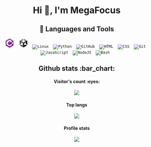 <h1 align="center">Hi 👋, I'm MegaFocus</h1>

<h2 align="center">🧰 Languages and Tools</h2>

<div align="center">
<code><img  alt="CSharp" width="30px" style="padding-right:10px;" src="https://github.com/devicons/devicon/blob/master/icons/csharp/csharp-original.svg"/></code>
<code><img  alt="Unity" width="30px" style="padding-right:10px;" src="https://github.com/devicons/devicon/blob/master/icons/unity/unity-original.svg"/></code>
<code><img  alt="Linux" width="30px" style="padding-right:10px;" src="https://cdn.jsdelivr.net/gh/devicons/devicon/icons/linux/linux-original.svg" /></code>
<code><img a alt="Python" width="30px" style="padding-right:10px;" src="https://cdn.jsdelivr.net/gh/devicons/devicon/icons/python/python-plain.svg" /></code>
<code><img  alt="GitHub" width="30px" style="padding-right:10px;" src="https://cdn.jsdelivr.net/gh/devicons/devicon/icons/github/github-original.svg" /></code>
<code><img  alt="HTML" width="30px" style="padding-right:10px;" src="https://cdn.jsdelivr.net/gh/devicons/devicon/icons/html5/html5-plain.svg" /></code>
<code><img  alt="CSS" width="30px" style="padding-right:10px;" src="https://cdn.jsdelivr.net/gh/devicons/devicon/icons/css3/css3-plain.svg" /></code>
<code><img  alt="Git" width="30px" style="padding-right:10px;" src="https://cdn.jsdelivr.net/gh/devicons/devicon/icons/git/git-original.svg" /></code>
<code><img  alt="JavaScript" width="30px" style="padding-right:10px;" src="https://cdn.jsdelivr.net/gh/devicons/devicon/icons/javascript/javascript-plain.svg" /></code>
<code><img  alt="NodeJS" width="30px" style="padding-right:10px;" src="https://cdn.jsdelivr.net/gh/devicons/devicon/icons/nodejs/nodejs-original.svg" /></code>
<code><img  alt="Bash" width="30px" style="padding-right:10px;" src="https://cdn.jsdelivr.net/gh/devicons/devicon/icons/bash/bash-original.svg" /></code>
<div/>


<h2 align="center">Github stats :bar_chart:</h2>

<h4 align="center">Visitor's count :eyes:</h4>

<p align="center"><img src="https://profile-counter.glitch.me/{MegaFocusDev}/count.svg"/></p>

<h4 align="center">Top langs</h4>

<p align="center"><img src="https://github-readme-stats.vercel.app/api/top-langs/?username=MegaFocusDev&langs_count=10&theme=radical&layout=compact" /></p>

<h4 align="center">Profile stats</h4>

<p align="center"><img src="https://github-readme-stats.vercel.app/api?username=MegaFocusDev&show_icons=true&theme=radical" /></p>
